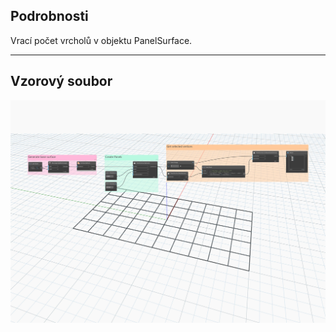## Podrobnosti
Vrací počet vrcholů v objektu PanelSurface.
___
## Vzorový soubor

![NumVertices](./Autodesk.DesignScript.Geometry.PanelSurface.NumVertices_img.jpg)
